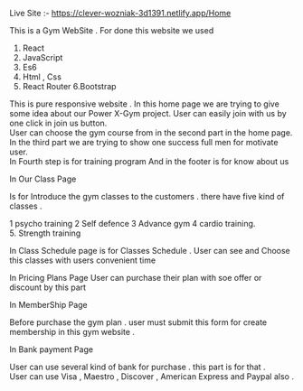 Live Site :- https://clever-wozniak-3d1391.netlify.app/Home

This is a Gym WebSite . For done this website we used 
1. React 
2. JavaScript
3. Es6
4. Html , Css
5. React Router
6.Bootstrap

This is pure responsive website . In this home page we are trying to  give some idea about our Power X-Gym project.
User can easily  join with us by one click in join us  button.  
User can choose the gym course  from in the second part in the  home page.  
In the third part we are trying to  show one success full men for  motivate user.  
In Fourth step is for training  program 
And in the footer is for know  about us

In Our Class Page 

Is for Introduce the gym  classes to the customers . there have  five kind of classes . 

1 psycho training 
2 Self defence 
3 Advance gym 
4 cardio training.  
5. Strength training

In Class Schedule page is for Classes Schedule . 
User can see and Choose this classes  with users convenient time 

In Pricing Plans Page
User can purchase their plan with soe  offer or discount by this part 

In MemberShip Page 

Before purchase the gym plan . user  must submit this form for create  membership in this gym website .  

In Bank payment Page

User can use several kind of bank for  purchase . this part is for that .  
User can use Visa , Maestro , Discover ,  American Express and Paypal also . 






